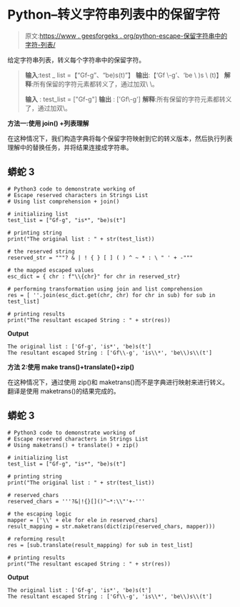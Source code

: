 # Python–转义字符串列表中的保留字符

> 原文:[https://www . geesforgeks . org/python-escape-保留字符串中的字符-列表/](https://www.geeksforgeeks.org/python-escape-reserved-characters-in-strings-list/)

给定字符串列表，转义每个字符串中的保留字符。

> **输入**:test _ list =【“Gf-g”、“be)s(t)”】
> **输出**:【‘Gf \\-g’、‘be \ \)s \ \(t)】
> **解释**:所有保留的字符元素都转义了，通过加双\ \。
> 
> **输入** : test_list = ["Gf-g"]
> **输出** : ['Gf\\-g']
> **解释**:所有保留的字符元素都转义了，通过加双\\。

**方法一:使用 join() +列表理解**

在这种情况下，我们构造字典将每个保留字符映射到它的转义版本，然后执行列表理解中的替换任务，并将结果连接成字符串。

## 蟒蛇 3

```
# Python3 code to demonstrate working of
# Escape reserved characters in Strings List
# Using list comprehension + join()

# initializing list
test_list = ["Gf-g", "is*", "be)s(t"]

# printing string
print("The original list : " + str(test_list))

# the reserved string
reserved_str = """? & | ! { } [ ] ( ) ^ ~ * : \ " ' + -"""

# the mapped escaped values
esc_dict = { chr : f"\\{chr}" for chr in reserved_str}

# performing transformation using join and list comprehension
res = [ ''.join(esc_dict.get(chr, chr) for chr in sub) for sub in test_list]

# printing results
print("The resultant escaped String : " + str(res))
```

**Output**

```
The original list : ['Gf-g', 'is*', 'be)s(t']
The resultant escaped String : ['Gf\\-g', 'is\\*', 'be\\)s\\(t']
```

**方法 2:使用 make trans()+translate()+zip()**

在这种情况下，通过使用 zip()和 maketrans()而不是字典进行映射来进行转义。翻译是使用 maketrans()的结果完成的。

## 蟒蛇 3

```
# Python3 code to demonstrate working of
# Escape reserved characters in Strings List
# Using maketrans() + translate() + zip()

# initializing list
test_list = ["Gf-g", "is*", "be)s(t"]

# printing string
print("The original list : " + str(test_list))

# reserved_chars
reserved_chars = '''?&|!{}[]()^~*:\\"'+-'''

# the escaping logic
mapper = ['\\' + ele for ele in reserved_chars]
result_mapping = str.maketrans(dict(zip(reserved_chars, mapper)))

# reforming result
res = [sub.translate(result_mapping) for sub in test_list]

# printing results
print("The resultant escaped String : " + str(res))
```

**Output**

```
The original list : ['Gf-g', 'is*', 'be)s(t']
The resultant escaped String : ['Gf\\-g', 'is\\*', 'be\\)s\\(t']
```